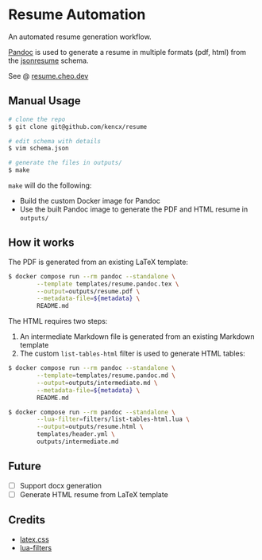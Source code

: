 # Resume Automation

An automated resume generation workflow.

[Pandoc](https://pandoc.org/) is used to generate a resume in multiple formats
(pdf, html) from the [jsonresume](https://jsonresume.org/) schema.

See @ [resume.cheo.dev](https://resume.cheo.dev)

## Manual Usage

```bash
# clone the repo
$ git clone git@github.com/kencx/resume

# edit schema with details
$ vim schema.json

# generate the files in outputs/
$ make
```

`make` will do the following:

- Build the custom Docker image for Pandoc
- Use the built Pandoc image to generate the PDF and HTML resume in `outputs/`

## How it works

The PDF is generated from an existing LaTeX template:

```bash
$ docker compose run --rm pandoc --standalone \
		--template templates/resume.pandoc.tex \
		--output=outputs/resume.pdf \
		--metadata-file=${metadata} \
		README.md
```

The HTML requires two steps:

1. An intermediate Markdown file is generated from an existing Markdown template
2. The custom `list-tables-html` filter is used to generate HTML tables:

```bash
$ docker compose run --rm pandoc --standalone \
		--template=templates/resume.pandoc.md \
		--output=outputs/intermediate.md \
		--metadata-file=${metadata} \
		README.md

$ docker compose run --rm pandoc --standalone \
		--lua-filter=filters/list-tables-html.lua \
		--output=outputs/resume.html \
		templates/header.yml \
		outputs/intermediate.md
```

## Future

- [ ] Support docx generation
- [ ] Generate HTML resume from LaTeX template

## Credits

- [latex.css](https://github.com/vincentdoerig/latex-css)
- [lua-filters](https://github.com/pandoc/lua-filters/)

